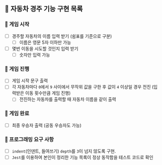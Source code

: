 ## 🚗 자동차 경주 기능 구현 목록

### 📌 게임 시작

- [ ] 경주할 자동차의 이름 입력 받기 (쉼표를 기준으로 구분)
  - [ ] 이름은 영문 5자 이하만 가능
- [ ] 몇번 이동을 시도할 것인지 입력 받기
  - [ ] 숫자만 입력 가능

### 📌 게임 진행

- [ ] 게임 시작 문구 출력
- [ ] 각 자동차마다 `0`에서 `9` 사이에서 무작위 값을 구한 후 값이 `4` 이상일 경우 전진 (입력받은 이동 횟수만큼 게임 진행)
  - [ ] 전진하는 자동차를 출력할 때 자동차 이름을 같이 출력

### 📌 게임 완료

- [ ] 최종 우승자 출력 (공동 우승자도 가능)

### 📌 프로그래밍 요구 사항

- [ ] `indent`(인덴트, 들여쓰기) `depth`를 `3`이 넘지 않도록 구현.
- [ ] `Jest`를 이용하여 본인이 정리한 기능 목록이 정상 동작함을 테스트 코드로 확인
